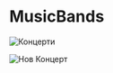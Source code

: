 # MusicBands

![Концерти]([https://katev.eu/GitHub/Concerts.PNG](https://katev.eu/GitHub/Images/Concerts.PNG))

![Нов Концерт]([https://katev.eu/GitHub/NewConcert.PNG](https://katev.eu/GitHub/Images/NewConcert.PNG))
